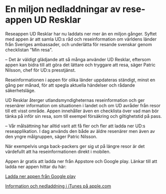 # En miljon nedladdningar av rese-appen UD Resklar

Reseappen UD Resklar har nu laddats ner mer än en miljon gånger. Syftet med appen är att samla UD:s råd och reseinformation om världens länder från Sveriges ambassader, och underlätta för resande svenskar genom checklistan "Min resa".

– Det är väldigt glädjande att så många använder UD Resklar, eftersom appen kan bidra till att göra det lättare och tryggare att resa, säger Patric Nilsson, chef för UD:s presstjänst.

Reseinformationen i appen för olika länder uppdateras ständigt, minst en gång per månad, för att spegla aktuella händelser och rådande säkerhetsläge.

UD Resklar återger utlandsmyndigheternas reseinformation och ger resenärer information om situationen i landet och om UD avråder från resor till ett visst område. Appen innehåller även en checklista över vad man bör tänka på inför sin resa, som till exempel försäkring och giltighetstid på pass.

– Vår målsättning har alltid varit att få fler och fler att ladda ner UD:s reseapplikation. I dag används den både av äldre resenärer men även av den yngre målgruppen, säger Patric Nilsson.

När exempelvis unga back-packers ger sig ut på längre resor är det värdefullt att ha reseinformationen direkt i mobilen.

Appen är gratis att ladda ner från Appstore och Google play. Länkar till att ladda ner appen hittar du här:

[Ladda ner appen från Google play](https://play.google.com/store/apps/details?id=se.bazooka.android.resklar "UD Resklar")

[Information och nedladdning i iTunes på apple.com](https://itunes.apple.com/se/app/ud-resklar/id441456703?mt=8)

